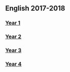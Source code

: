 ## English 2017-2018

### [Year 1](https://tangerina-pt.github.io/English/Year1)
### [Year 2](https://tangerina-pt.github.io/English/Year2)
### [Year 3](https://tangerina-pt.github.io/English/Year3)
### [Year 4](https://tangerina-pt.github.io/English/Year4)
